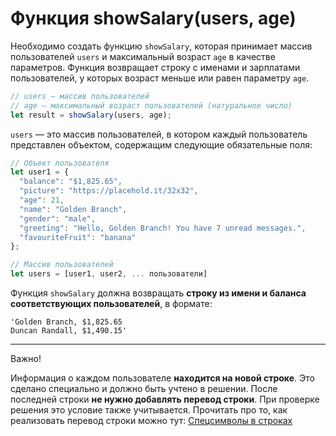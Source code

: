 # Функция showSalary(users, age)

Необходимо создать функцию `showSalary`, которая принимает массив пользователей `users` и максимальный возраст `age` в качестве параметров.
Функция возвращает строку с именами и зарплатами пользователей, у которых возраст меньше или равен параметру `age`.

```js
// users — массив пользователей
// age — максимальный возраст пользователей (натуральное число)
let result = showSalary(users, age);
```

`users` — это массив пользователей, в котором каждый пользователь представлен объектом, содержащим следующие обязательные поля:

```js
// Объект пользователя
let user1 = {
  "balance": "$1,825.65",
  "picture": "https://placehold.it/32x32",
  "age": 21,
  "name": "Golden Branch",
  "gender": "male",
  "greeting": "Hello, Golden Branch! You have 7 unread messages.",
  "favouriteFruit": "banana"
};

// Массив пользователей
let users = [user1, user2, ... пользователи]
```

Функция `showSalary` должна возвращать **строку из имени и баланса соответствующих пользователей**, в формате:

```text
'Golden Branch, $1,825.65
Duncan Randall, $1,490.15'
```
***
Важно!

Информация о каждом пользователе **находится на новой строке**. Это сделано специально и должно быть учтено в решении. 
После последней строки **не нужно добавлять перевод строки**. При проверке решения это условие также учитывается.
Прочитать про то, как реализовать перевод строки можно тут: [Спецсимволы в строках](https://learn.javascript.ru/string#spetssimvoly)
